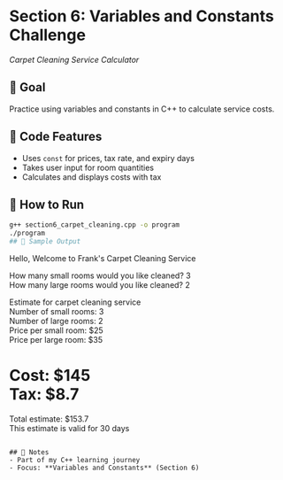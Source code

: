 # Section 6: Variables and Constants Challenge  
*Carpet Cleaning Service Calculator*  

## 🎯 Goal  
Practice using variables and constants in C++ to calculate service costs.

## 📝 Code Features
- Uses `const` for prices, tax rate, and expiry days
- Takes user input for room quantities
- Calculates and displays costs with tax

## 🚀 How to Run
```bash
g++ section6_carpet_cleaning.cpp -o program
./program
## 📸 Sample Output  
```
Hello, Welcome to Frank's Carpet Cleaning Service

How many small rooms would you like cleaned? 3  
How many large rooms would you like cleaned? 2  

Estimate for carpet cleaning service  
Number of small rooms: 3  
Number of large rooms: 2  
Price per small room: $25  
Price per large room: $35  

Cost: $145  
Tax: $8.7  
================================================================  
Total estimate: $153.7  
This estimate is valid for 30 days  
```

## 📝 Notes  
- Part of my C++ learning journey  
- Focus: **Variables and Constants** (Section 6)
